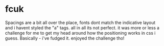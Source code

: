 # fcuk

Spacings are a bit all over the place, fonts dont match the indicative layout and i havent styled the "a" tags. all in all its not perfect. it was more or less a challenge for me to get my head around how the positioning works in css i guess. Basically - i've fudged it. enjoyed the challenge tho!

